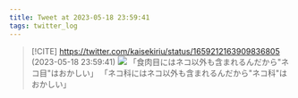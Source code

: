 ```yaml
---
title: Tweet at 2023-05-18 23:59:41
tags: twitter_log
---
```


> [!CITE] https://twitter.com/kaisekiriu/status/1659212163909836805 (2023-05-18 23:59:41)
> ![](https://twitter.com/kaisekiriu/status/1659212163909836805)
> 「食肉目にはネコ以外も含まれるんだから"ネコ目"はおかしい」
> 「ネコ科にはネコ以外も含まれるんだから"ネコ科"はおかしい」
